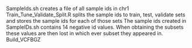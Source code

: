 SampleIds.sh creates a file of all sample ids in chr1
Train_Tune_Validate_Split.R splits the sample ids to train, test, validate sets and stores the sample ids for each of those sets
The sample ids created in SampleIDs.sh contains 14 negative id values. When obtaining the subsets these values are then lost in which ever subset they appeared in.
Build_VCFBGZ